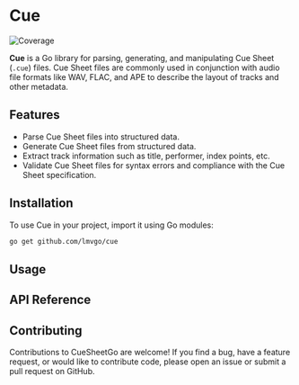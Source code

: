 # Cue
![Coverage](https://img.shields.io/badge/Coverage-96.0%25-brightgreen)

**Cue** is a Go library for parsing, generating, and manipulating Cue Sheet (`.cue`) files. Cue Sheet files are commonly
used in conjunction with audio file formats like WAV, FLAC, and APE to describe the layout of tracks and other metadata.

## Features

* Parse Cue Sheet files into structured data.
* Generate Cue Sheet files from structured data.
* Extract track information such as title, performer, index points, etc.
* Validate Cue Sheet files for syntax errors and compliance with the Cue Sheet specification.

## Installation

To use Cue in your project, import it using Go modules:

```sh
go get github.com/lmvgo/cue
```

## Usage



## API Reference



## Contributing

Contributions to CueSheetGo are welcome! If you find a bug, have a feature request, or would like to contribute code, please open an issue or submit a pull request on GitHub.
